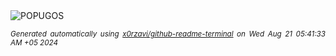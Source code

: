 <div align="justify">
<picture>
    <source media="(prefers-color-scheme: dark)" srcset="https://i.ibb.co/kggwzVK/output-gif.gif">
    <source media="(prefers-color-scheme: light)" srcset="https://i.ibb.co/kggwzVK/output-gif.gif">
    <img alt="POPUGOS" src="https://i.ibb.co/kggwzVK/output-gif.gif">
</picture>

<sub><i>Generated automatically using [x0rzavi/github-readme-terminal](https://github.com/x0rzavi/github-readme-terminal) on Wed Aug 21 05:41:33 AM +05 2024</i></sub>
</div>
